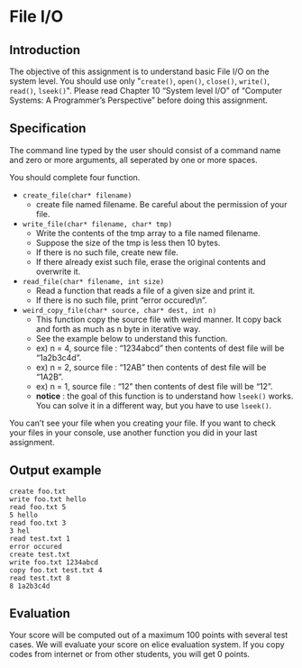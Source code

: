 # File I/O

## Introduction

The objective of this assignment is to understand basic File I/O on the system level.
You should use only "```create()```, ```open()```, ```close()```, ```write()```, ```read()```, ```lseek()```".
Please read Chapter 10 “System level I/O” of “Computer Systems: A Programmer’s Perspective” before doing this assignment.

## Specification

The command line typed by the user should consist of a command name and zero or more arguments, all seperated by one or more spaces.

You should complete four function.

* ```create_file(char* filename)```
  * create file named filename. Be careful about the permission of your file.
* ```write_file(char* filename, char* tmp)```
  * Write the contents of the tmp array to a file named filename.
  * Suppose the size of the tmp is less then 10 bytes.
  * If there is no such file, create new file.
  * If there already exist such file, erase the original contents and overwrite it.
* ```read_file(char* filename, int size)```
  * Read a function that reads a file of a given size and print it.
  * If there is no such file, print “error occured\n”.
* ```weird_copy_file(char* source, char* dest, int n)```
  * This function copy the source file with weird manner. It copy back and forth as much as n byte in iterative way.
  * See the example below to understand this function.
  * ex) n = 4, source file : “1234abcd” then contents of dest file will be “1a2b3c4d”.
  * ex) n = 2, source file : “12AB” then contents of dest file will be “1A2B”.
  * ex) n = 1, source file : “12” then contents of dest file will be “12”.
  * **notice** : the goal of this function is to understand how ```lseek()``` works. You can solve it in a different way, but you have to use ```lseek()```.
  
You can’t see your file when you creating your file.
If you want to check your files in your console, use another function you did in your last assignment.

## Output example

```
create foo.txt
write foo.txt hello
read foo.txt 5
5 hello
read foo.txt 3
3 hel
read test.txt 1
error occured
create test.txt
write foo.txt 1234abcd
copy foo.txt test.txt 4
read test.txt 8
8 1a2b3c4d
```

## Evaluation

Your score will be computed out of a maximum 100 points with several test cases.
We will evaluate your score on elice evaluation system.
If you copy codes from internet or from other students, you will get 0 points.

